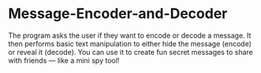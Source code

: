 # Message-Encoder-and-Decoder
The program asks the user if they want to encode or decode a message. It then performs basic text manipulation to either hide the message (encode) or reveal it (decode). You can use it to create fun secret messages to share with friends — like a mini spy tool!

